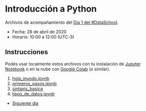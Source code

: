 # Introducción a Python

Archivos de acompañamiento del [Día 1 del #DataSchool](https://bitson.group/slides/dataschool-py1.html).

* Fecha: 28 de abril de 2020
* Horario: 10:00 a 12:00 (UTC-3)

## Instrucciones

Podés usar localmente estos archivos con tu instalación de [Jupyter Notebook](https://jupyter.org/install)
o en la nube con [Google Colab](https://colab.research.google.com) (o similar).

1. [hola_mundo.ipynb](hola_mundo.ipynb)
2. [primeros_pasos.ipynb](primeros_pasos.ipynb)
3. [sintaxis_basica](sintaxis_basica.ipynb)
4. [tipos_de_datos.ipynb](tipos_de_datos.ipynb)

* [Siguiente día](https://github.com/lecovi/dataschool-py2)
